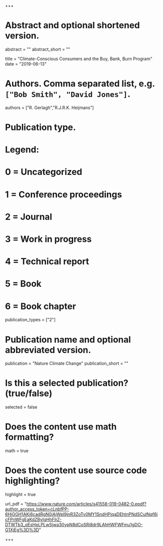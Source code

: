 +++
# Abstract and optional shortened version.
abstract = ""
abstract_short = ""

title = "Climate-Conscious Consumers and the Buy, Bank, Burn Program"
date = "2019-06-13"

# Authors. Comma separated list, e.g. `["Bob Smith", "David Jones"]`.
authors = ["R. Gerlagh","R.J.R.K. Heijmans"]
# Publication type.
# Legend:
# 0 = Uncategorized
# 1 = Conference proceedings
# 2 = Journal
# 3 = Work in progress
# 4 = Technical report
# 5 = Book
# 6 = Book chapter
publication_types = ["2"]

# Publication name and optional abbreviated version.
publication = "Nature Climate Change"
publication_short = ""

# Is this a selected publication? (true/false)
selected = false


# Does the content use math formatting?
math = true

# Does the content use source code highlighting?
highlight = true

url_pdf = "https://www.nature.com/articles/s41558-019-0482-0.epdf?author_access_token=cLnbfPP-6HiGGH1AKi6cadRgN0jAjWel9jnR3ZoTv0MY1SndHPiqaDEhtnPNdSCulNqf6icFPnWFgEaKdZByIgHhFIrZ-DTWTb3_qEsHpLPLwSjwa30ypN8dCoSRi8dr9LAhHWFWFmu1gDO-G1XjEg%3D%3D"

+++
